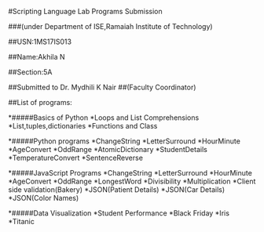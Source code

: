#Scripting Language Lab Programs Submission

###(under Department of ISE,Ramaiah Institute of Technology)

##USN:1MS17IS013

##Name:Akhila N

##Section:5A

##Submitted to Dr. Mydhili K Nair
##(Faculty Coordinator)

##List of programs:

*#####Basics of Python
  *Loops and List Comprehensions
  *List,tuples,dictionaries
  *Functions and Class
  
*#####Python programs
  *ChangeString
  *LetterSurround
  *HourMinute
  *AgeConvert
  *OddRange
  *AtomicDictionary
  *StudentDetails
  *TemperatureConvert
  *SentenceReverse
  
*#####JavaScript Programs
  *ChangeString
  *LetterSurround
  *HourMinute
  *AgeConvert
  *OddRange
  *LongestWord
  *Divisibility
  *Multiplication
  *Client side validation(Bakery)
  *JSON(Patient Details)
  *JSON(Car Details)
  *JSON(Color Names)
  
*#####Data Visualization
  *Student Performance
  *Black Friday
  *Iris
  *Titanic
